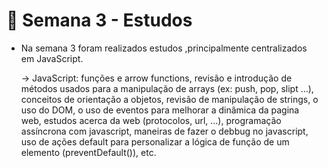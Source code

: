 # 🧠 Semana 3 - Estudos

- Na semana 3 foram realizados estudos ,principalmente centralizados em JavaScript.

    -> JavaScript: funções e arrow functions, revisão e introdução de métodos usados para
    a manipulação de arrays (ex: push, pop, slipt ...), conceitos de orientação a objetos,
    revisão de manipulação de strings, o uso do DOM, o uso de eventos para melhorar a dinâmica
    da pagina web, estudos acerca da web (protocolos, url, ...), programação assíncrona com 
    javascript, maneiras de fazer o debbug no javascript, uso de ações default para personalizar 
    a lógica de função de um elemento (preventDefault()), etc.

